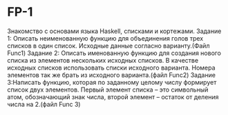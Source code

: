 # FP-1
Знакомство с основами языка Haskell, списками и кортежами.
Задание 1: Описать неименованную функцию для объединения голов трех списков в один список. Исходные данные согласно варианту.(Файл Func1)
Задание 2: Описать именованную функцию для создания нового списка из элементов нескольких исходных списков. В качестве исходных списков использовать списки исходного варианта. Номера элементов так же брать из исходного варианта.(файл Func2)
Задание 3:Написать функцию, которая по заданному целому числу формирует список двух элементов. Первый элемент списка – это символьный атом, обозначающий знак числа, второй элемент – остаток от деления числа на 2.(файл Func 3)
